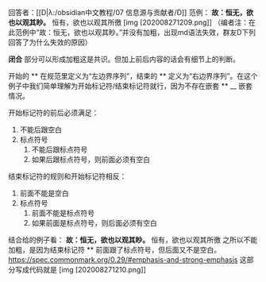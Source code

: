 回答者：[[D|λ:/obsidian中文教程/07 信息源与贡献者/D]]
范例： **故：恒无，欲也以观其眇。** 恒有，欲也以观其所徼
[img [202008271209.png]]
（编者注：在此范例中“故：恒无，欲也以观其眇。”并没有加粗，出现md语法失效，群友D下列回答了为什么失效的原因）

 **闭合** 部分可以形成加粗这是共识。但加上前后内容的话会有细节上的判断。

开始的 ** 在规范里定义为“左边界序列”，结束的 ** 定义为“右边界序列”。在这个例子中我们简单理解为开始标记符/结束标记符就行，因为不存在嵌套 ** __ 嵌套情况。

开始标记符的前后必须满足：
1. 不能后跟空白
2. 标点符号
   1. 不能后跟标点符号
   2. 如果后跟标点符号，则前面必须有空白

结束标记符的规则和开始标记符相反：
1. 前面不能是空白
2. 标点符号
   1. 前面不能是标点符号
   2. 如果前面是标点符号，则后面必须有空白

结合给的例子看： **故：恒无，欲也以观其眇。** 恒有，欲也以观其所徼
之所以不能加粗，是因为结束标记符 ** 前面跟了标点符号，但后面又不是空白。
https://spec.commonmark.org/0.29/#emphasis-and-strong-emphasis
 这部分写成代码就是 
 [img [202008271210.png]]